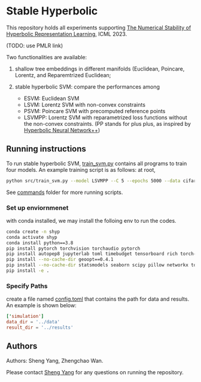 # Stable Hyperbolic

This repository holds all experiments supporting [The Numerical Stability of Hyperbolic Representation Learning](https://arxiv.org/abs/2211.00181), ICML 2023.

(TODO: use PMLR link)

Two functionalities are available:

1. shallow tree embeddings in different manifolds (Euclidean, Poincare, Lorentz, and Reparemtrized Euclidean;
2. stable hyperbolic SVM: compare the performances among

   - ESVM: Euclidean SVM
   - LSVM: Lorentz SVM with non-convex constraints
   - PSVM: Poincare SVM with precomputed reference points
   - LSVMPP: Lorentz SVM with reparametrized loss functions without the non-convex constraints. (PP stands for plus plus, as inspired by [Hyperbolic Neural Network++](https://openreview.net/forum?id=Ec85b0tUwbA))

## Running instructions

To run stable hyperbolic SVM, [train_svm.py](src/train_svm.py) contains all programs to train four models. An example training script is as follows: at root,

```bash
python src/train_svm.py --model LSVMPP --C 5 --epochs 5000 --data cifar --refpt raw
```

See [commands](commands) folder for more running scripts.

### Set up enviornmenet

with conda installed, we may install the folloing env to run the codes.

```bash
conda create -n shyp
conda activate shyp
conda install python==3.8
pip install pytorch torchvision torchaudio pytorch
pip install autopep8 jupyterlab toml timebudget tensorboard rich torch-tb-profiler
pip install --no-cache-dir geoopt==0.4.1
pip install --no-cache-dir statsmodels seaborn scipy pillow networkx tqdm
pip install -e .
```

### Specify Paths

create a file named [config.toml](config.toml) that contains the path for data and results. An example is shown below:

```toml
['simulation']
data_dir = '../data'
result_dir = '../results'
```

## Authors

Authors: Sheng Yang, Zhengchao Wan.

Please contact [Sheng Yang](mailto:shengyang@g.harvard.edu) for any questions on running the repository.
